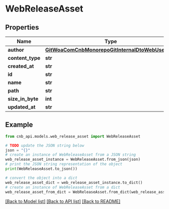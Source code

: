 # WebReleaseAsset


## Properties

Name | Type | Description | Notes
------------ | ------------- | ------------- | -------------
**author** | [**GitWoaComCnbMonorepoGitInternalDtoWebUserInfo**](GitWoaComCnbMonorepoGitInternalDtoWebUserInfo.md) |  | [optional] 
**content_type** | **str** |  | [optional] 
**created_at** | **str** |  | [optional] 
**id** | **str** |  | [optional] 
**name** | **str** |  | [optional] 
**path** | **str** |  | [optional] 
**size_in_byte** | **int** |  | [optional] 
**updated_at** | **str** |  | [optional] 

## Example

```python
from cnb_api.models.web_release_asset import WebReleaseAsset

# TODO update the JSON string below
json = "{}"
# create an instance of WebReleaseAsset from a JSON string
web_release_asset_instance = WebReleaseAsset.from_json(json)
# print the JSON string representation of the object
print(WebReleaseAsset.to_json())

# convert the object into a dict
web_release_asset_dict = web_release_asset_instance.to_dict()
# create an instance of WebReleaseAsset from a dict
web_release_asset_from_dict = WebReleaseAsset.from_dict(web_release_asset_dict)
```
[[Back to Model list]](../README.md#documentation-for-models) [[Back to API list]](../README.md#documentation-for-api-endpoints) [[Back to README]](../README.md)


